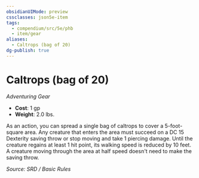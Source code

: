 ```yaml
---
obsidianUIMode: preview
cssclasses: json5e-item
tags:
  - compendium/src/5e/phb
  - item/gear
aliases:
  - Caltrops (bag of 20)
dg-publish: true
---
```

# Caltrops (bag of 20)
*Adventuring Gear*  

- **Cost**: 1 gp
- **Weight**: 2.0 lbs.

As an action, you can spread a single bag of caltrops to cover a 5-foot-square area. Any creature that enters the area must succeed on a DC 15 Dexterity saving throw or stop moving and take 1 piercing damage. Until the creature regains at least 1 hit point, its walking speed is reduced by 10 feet. A creature moving through the area at half speed doesn't need to make the saving throw.

*Source: SRD / Basic Rules*